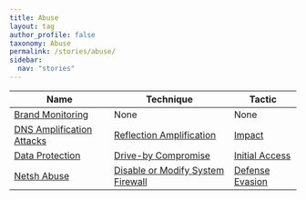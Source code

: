 ```yaml
---
title: Abuse
layout: tag
author_profile: false
taxonomy: Abuse
permalink: /stories/abuse/
sidebar:
  nav: "stories"
---
```


| Name        | Technique   | Tactic       |
| ----------- | ----------- |--------------|
| [Brand Monitoring]() | None | None |
| [DNS Amplification Attacks](/stories/dns_amplification_attacks/) | [Reflection Amplification](/tags/#reflection-amplification) | [Impact](/tags/#impact) |
| [Data Protection](/stories/data_protection/) | [Drive-by Compromise](/tags/#drive-by-compromise) | [Initial Access](/tags/#initial-access) |
| [Netsh Abuse](/stories/netsh_abuse/) | [Disable or Modify System Firewall](/tags/#disable-or-modify-system-firewall) | [Defense Evasion](/tags/#defense-evasion) |